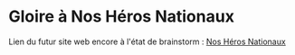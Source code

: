 
# Gloire à Nos Héros Nationaux

Lien du futur site web encore à l'état de brainstorm : [Nos Héros Nationaux](https://www.nosherosnationaux.com/)
